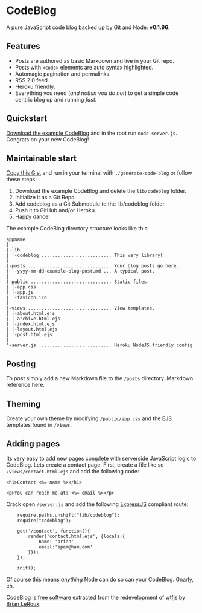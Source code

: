 CodeBlog
===

A pure JavaScript code blog backed up by Git and Node: **v0.1.96**. 

Features
---

- Posts are authored as basic Markdown and live in your Git repo.
- Posts with `<code>` elements are auto syntax highlighted.
- Automagic pagination and permalinks.
- RSS 2.0 feed.
- Heroku friendly.
- Everything you need (_and nothin you do not_) to get a simple code centric blog up and running _fast_.

Quickstart
---

[Download the example CodeBlog]() and in the root run `node server.js`. Congrats on your new CodeBlog! 

Maintainable start
---

[Copy this Gist]() and run in your terminal with `./generate-code-blog` or follow these steps:

1. Download the example CodeBlog and delete the `lib/codeblog` folder. 
2. Initialize it as a Git Repo.
3. Add codeblog as a Git Submodule to the lib/codeblog folder.
4. Push it to GitHub and/or Heroku.
5. Happy dance! 

The example CodeBlog directory structure looks like this:

    appname
    |
    |-lib
    | '-codeblog .......................... This very library!
    |
    |-posts ............................... Your blog posts go here.
    | '-yyyy-mm-dd-example-blog-post.md ... A typical post.
    |
    |-public .............................. Static files. 
    | |-app.css
    | |-app.js
    | '-favicon.ico
    |
    |-views ............................... View templates.
    | |-about.html.ejs
    | |-archive.html.ejs
    | |-index.html.ejs
    | |-layout.html.ejs
    | '-post.html.ejs
    |
    '-server.js ........................... Heroku NodeJS friendly config.

Posting
---

To post simply add a new Markdown file to the `/posts` directory. Markdown reference here. 

Theming
---

Create your own theme by modifying `/public/app.css` and the EJS templates found in `/views`. 

Adding pages
---
Its very easy to add new pages complete with serverside JavaScript logic to CodeBlog. Lets create a contact page. First, create a file like so `/views/contact.html.ejs` and add the following code:

    <h1>Contact <%= name %></h1>
    
    <p>You can reach me at: <%= email %></p>

Crack open `/server.js` and add the following [ExpressJS](http://expressjs.com) compliant route:

        require.paths.unshift("lib/codeblog");
        require("codeblog");
        
        get('/contact', function(){
            render('contact.html.ejs', {locals:{
                name: 'brian'
                email:'spam@ham.com'
            }});
        });
        
        init();
        
Of course this means _anything_ Node can do so can your CodeBlog. Gnarly, eh.

CodeBlog is [free software]() extracted from the redevelopment of [wtfjs](http://wtfjs.com) by [Brian LeRoux](http://twitter.com/brianleroux).